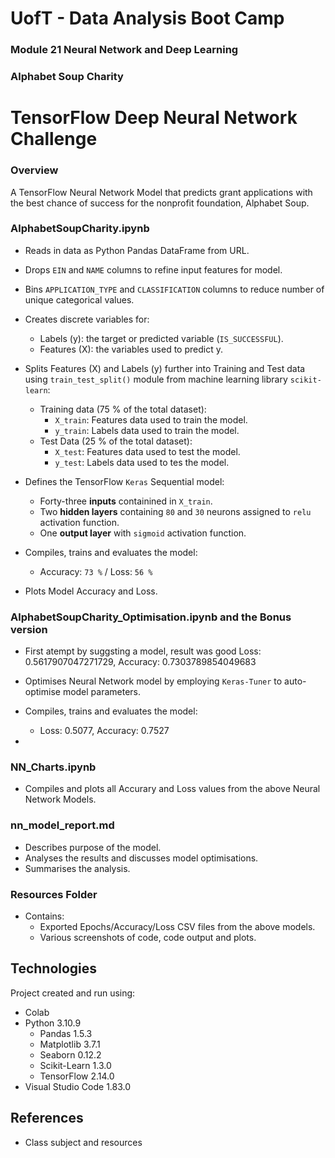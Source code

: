 # UofT - Data Analysis Boot Camp

### Module 21 Neural Network and Deep Learning

### Alphabet Soup Charity

# TensorFlow Deep Neural Network Challenge

### Overview

A TensorFlow Neural Network Model that predicts grant applications with the best chance of success for the nonprofit foundation, Alphabet Soup.

### AlphabetSoupCharity.ipynb

- Reads in data as Python Pandas DataFrame from URL.
- Drops `EIN` and `NAME` columns to refine input features for model.
- Bins `APPLICATION_TYPE` and `CLASSIFICATION` columns to reduce number of unique categorical values.
- Creates discrete variables for:

  - Labels (y): the target or predicted variable (`IS_SUCCESSFUL`).
  - Features (X): the variables used to predict y.
- Splits Features (X) and Labels (y) further into Training and Test data using `train_test_split()` module from machine learning library `scikit-learn`:

  - Training data (75 % of the total dataset):
    - `X_train`: Features data used to train the model.
    - `y_train`: Labels data used to train the model.
  - Test Data (25 % of the total dataset):
    - `X_test`: Features data used to test the model.
    - `y_test`: Labels data used to tes the model.
- Defines the TensorFlow `Keras` Sequential model:

  - Forty-three **inputs** containined in `X_train`.
  - Two **hidden layers** containing `80` and `30` neurons assigned to `relu` activation function.
  - One **output layer** with `sigmoid` activation function.
- Compiles, trains and evaluates the model:

  - Accuracy: `73 %` / Loss: `56 %`
- Plots Model Accuracy and Loss.

### AlphabetSoupCharity_Optimisation.ipynb and the Bonus version

- First atempt by suggsting a model, result was good
  Loss: 0.5617907047271729, Accuracy: 0.7303789854049683
- Optimises Neural Network model by employing `Keras-Tuner` to auto-optimise model parameters.
- Compiles, trains and evaluates the model:

  - Loss:  0.5077, Accuracy:  0.7527
- 

### NN_Charts.ipynb

- Compiles and plots all Accurary and Loss values from the above Neural Network Models.

### nn_model_report.md

- Describes purpose of the model.
- Analyses the results and discusses model optimisations.
- Summarises the analysis.

### Resources Folder

- Contains:
  - Exported Epochs/Accuracy/Loss CSV files from the above models.
  - Various screenshots of code, code output and plots.

## Technologies

Project created and run using:

- Colab
- Python 3.10.9
  - Pandas 1.5.3
  - Matplotlib 3.7.1
  - Seaborn 0.12.2
  - Scikit-Learn 1.3.0
  - TensorFlow 2.14.0
- Visual Studio Code 1.83.0

## References

- Class subject and resources
